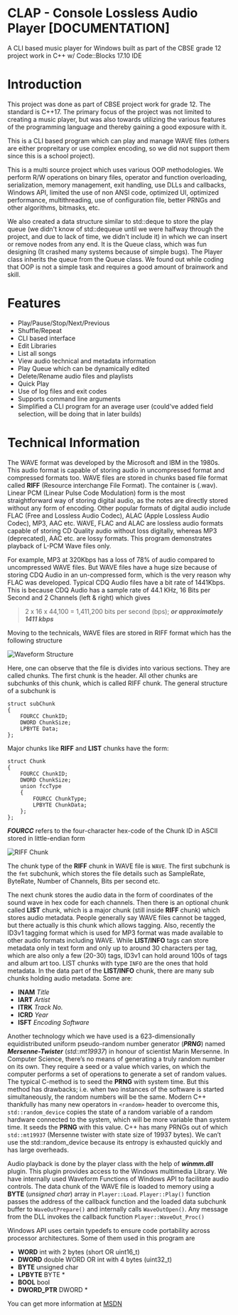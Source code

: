 # CLAP - Console Lossless Audio Player [DOCUMENTATION]
A CLI based music player for Windows built as part of the CBSE grade 12 project work in C++ w/ Code::Blocks 17.10 IDE

# Introduction
This project was done as part of CBSE project work for grade 12. The standard is C++17. The primary focus of the project was not limited to creating a music player, but was also towards utilizing the various features of the programming language and thereby gaining a good exposure with it.

This is a CLI based program which can play and manage WAVE files (others are either propreitary or use complex encoding, so we did not support them since this is a school project).

This is a multi source project which uses various OOP methodologies. We perform R/W operations on binary files, operator and function overloading, serialization, memory management, exit handling, use DLLs and callbacks, Windows API, limited the use of non ANSI code, optimized UI, optimized performance, multithreading, use of configuration file, better PRNGs and other algorithms, bitmasks, etc.

We also created a data structure similar to std::deque to store the play queue (we didn't know of std::dequeue until we were halfway through the project, and due to lack of time, we didn't include it) in which we can insert or remove nodes from any end. It is the Queue class, which was fun designing (It crashed many systems because of simple bugs). The Player class inherits the queue from the Queue class. We found out while coding that OOP is not a simple task and requires a good amount of brainwork and skill.

# Features

* Play/Pause/Stop/Next/Previous
* Shuffle/Repeat
* CLI based interface
* Edit Libraries
* List all songs
* View audio technical and metadata information
* Play Queue which can be dynamically edited
* Delete/Rename audio files and playlists
* Quick Play
* Use of log files and exit codes
* Supports command line arguments
* Simplified a CLI program for an average user (could've added field selection, will be doing that in later builds)

# Technical Information

The WAVE format was developed by the Microsoft and IBM in the 1980s. This audio format is capable of storing audio in uncompressed format and compressed formats too. WAVE files are stored in chunks based file format called **RIFF** (Resource interchange File Format). The container is (.wav). Linear PCM (Linear Pulse Code Modulation) form is the most straightforward way of storing digital audio, as the notes are directly stored without any form of encoding. Other popular formats of digital audio include FLAC (Free and Lossless Audio Codec), ALAC (Apple Lossless Audio Codec), MP3, AAC etc. WAVE, FLAC and ALAC are lossless audio formats capable of storing CD Quality audio without loss digitally, whereas MP3 (deprecated), AAC etc. are lossy formats. This program demonstrates playback of L-PCM Wave files only.

For example, MP3 at 320Kbps has a loss of 78% of audio compared to uncompressed WAVE files. But WAVE files have a huge size because of storing CDQ Audio in an un-compressed form, which is the very reason why FLAC was developed. Typical CDQ Audio files have a bit rate of 1441Kbps. This is because CDQ Audio has a sample rate of 44.1 KHz, 16 Bits per Second and 2 Channels (left & right) which gives 
> 2 x 16 x 44,100 = 1,411,200 bits per second (bps); ***or approximately 1411 kbps***

Moving to the technicals, WAVE files are stored in RIFF format which has the following structure

![Waveform Structure](https://i.ibb.co/c6L7JLv/image.png)
 
Here, one can observe that the file is divides into various sections. They are called chunks. The first chunk is the header. All other chunks are subchunks of this chunk, which is called RIFF chunk.
The general structure of a subchunk is
 
```
struct subChunk
{
    FOURCC ChunkID;
    DWORD ChunkSize;
    LPBYTE Data;
};
```

Major chunks like **RIFF** and **LIST** chunks have the form:
```
struct Chunk
{
    FOURCC ChunkID;
    DWORD ChunkSize;
    union fccType
    {
        FOURCC ChunkType;
        LPBYTE ChunkData;
    };
};
```
***FOURCC*** refers to the four-character hex-code of the Chunk ID in ASCII stored in little-endian form

![RIFF Chunk](https://i.ibb.co/YfmzdTx/image.png)

The chunk type of the **RIFF** chunk in WAVE file is `WAVE`. The first subchunk is the `fmt` subchunk, which stores the file details such as SampleRate, ByteRate, Number of Channels, Bits per second etc.

The next chunk stores the audio data in the form of coordinates of the sound wave in hex code for each channels. Then there is an optional chunk called **LIST** chunk, which is a major chunk (still inside **RIFF** chunk) which stores audio metadata. People generally say WAVE files cannot be tagged, but there actually is this chunk which allows tagging. Also, recently the ID3v1 tagging format which is used for MP3 format was made available to other audio formats including WAVE. While **LIST/INFO** tags can store metadata only in text form and only up to around 30 characters per tag, which are also only a few (20-30) tags, ID3v1 can hold around 100s of tags and album art too. LIST chunks with type `INFO` are the ones that hold metadata. In the data part of the **LIST/INFO** chunk, there are many sub chunks holding audio metadata. Some are:
* **INAM**  *Title*
* **IART**  *Artist*
* **ITRK**  *Track No.*
* **ICRD**  *Year*
* **ISFT**  *Encoding Software* 

Another technology which we have used is a 623-dimensionally equidistributed uniform pseudo-random number generator (***PRNG***) named ***Mersenne-Twister*** (*std::mt19937*) in honour of scientist Marin Mersenne. In Computer Science, there’s no means of generating a truly random number on its own. They require a seed or a value which varies, on which the computer performs a set of operations to generate a set of random values. The typical C-method is to seed the **PRNG** with system time. But this method has drawbacks; i.e. when two instances of the software is started simultaneously, the random numbers will be the same. Modern C++ thankfully has many new operators in `<random>` header to overcome this, `std::random_device` copies the state of a random variable of a random hardware connected to the system, which will be more variable than system time. It seeds the **PRNG** with this value. C++ has many PRNGs out of which `std::mt19937` (Mersenne twister with state size of 19937 bytes). We can’t use the std::random_device because its entropy is exhausted quickly and has large overheads.

Audio playback is done by the player class with the help of ***winmm.dll*** plugin. This plugin provides access to the Windows multimedia Library. We have internally used Waveform Functions of Windows API to facilitate audio controls. The data chunk of the WAVE file is loaded to memory using a **BYTE** (*unsigned char*) array in `Player::Load`. `Player::Play()` function passes the address of the callback function and the loaded data subchunk buffer to `WaveOutPrepare()` and internally calls `WaveOutOpen()`. Any message from the DLL invokes the callback function `Player::WaveOut_Proc()`

Windows API uses certain typedefs to ensure code portability across processor architectures. Some of them used in this program are

* **WORD**  int with 2 bytes (short OR uint16_t)
* **DWORD**  double WORD OR int with 4 bytes (uint32_t)
* **BYTE**  unsigned char
* **LPBYTE** BYTE *
* **BOOL**  bool
* **DWORD_PTR**  DWORD *

You can get more information at [MSDN](https://docs.microsoft.com/en-us/windows/desktop/WinProg/windows-data-types)
